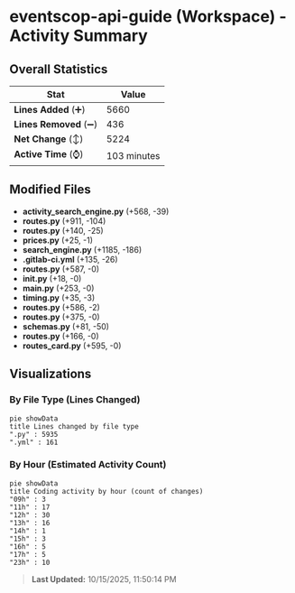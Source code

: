 # eventscop-api-guide (Workspace) - Activity Summary 

## Overall Statistics

| Stat                   | Value                                                             |
| ---------------------- | ----------------------------------------------------------------- |
| **Lines Added** (➕)   | 5660                                          |
| **Lines Removed** (➖) | 436                                        |
| **Net Change** (↕)    | 5224                |
| **Active Time** (⌚)   | 103 minutes |


## Modified Files
- **activity_search_engine.py** (+568, -39)
- **routes.py** (+911, -104)
- **routes.py** (+140, -25)
- **prices.py** (+25, -1)
- **search_engine.py** (+1185, -186)
- **.gitlab-ci.yml** (+135, -26)
- **routes.py** (+587, -0)
- **__init__.py** (+18, -0)
- **main.py** (+253, -0)
- **timing.py** (+35, -3)
- **routes.py** (+586, -2)
- **routes.py** (+375, -0)
- **schemas.py** (+81, -50)
- **routes.py** (+166, -0)
- **routes_card.py** (+595, -0)

## Visualizations

### By File Type (Lines Changed)

```mermaid
pie showData
title Lines changed by file type
".py" : 5935
".yml" : 161
```

### By Hour (Estimated Activity Count)

```mermaid
pie showData
title Coding activity by hour (count of changes)
"09h" : 3
"11h" : 17
"12h" : 30
"13h" : 16
"14h" : 1
"15h" : 3
"16h" : 5
"17h" : 5
"23h" : 10
```


> **Last Updated:** 10/15/2025, 11:50:14 PM